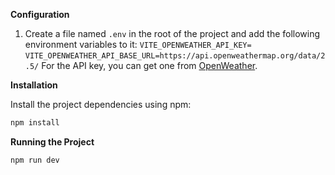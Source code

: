 **Configuration**

1. Create a file named `.env` in the root of the project and add the following environment variables to it:
   `VITE_OPENWEATHER_API_KEY=`
   `VITE_OPENWEATHER_API_BASE_URL=https://api.openweathermap.org/data/2.5/`
   For the API key, you can get one from [OpenWeather](https://openweathermap.org/api).

**Installation**

Install the project dependencies using npm:

```bash
npm install
```

**Running the Project**

```bash
npm run dev
```
